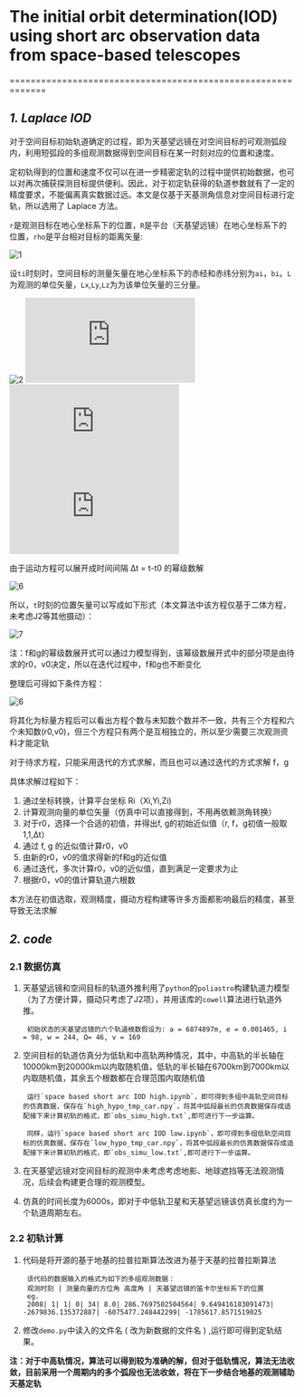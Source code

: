 # The initial orbit determination(IOD) using short arc observation data from space-based telescopes
=============================================================

## *1. Laplace IOD*

对于空间目标初始轨道确定的过程，即为天基望远镜在对空间目标的可观测弧段内，利用短弧段的多组观测数据得到空间目标在某一时刻对应的位置和速度。

定初轨得到的位置和速度不仅可以在进一步精密定轨的过程中提供初始数据，也可以对再次捕获探测目标提供便利。因此，对于初定轨获得的轨道参数就有了一定的精度要求，不能偏离真实数据过远。本文是仅基于天基测角信息对空间目标进行定轨，所以选用了 Laplace 方法。


`r`是观测目标在地心坐标系下的位置，`R`是平台（天基望远镜）在地心坐标系下的位置，`rho`是平台相对目标的距离矢量:    

![1](http://latex.codecogs.com/svg.latex?\\vec{r}=\vec{R}+\vec{\rho})

设`ti`时刻时，空间目标的测量矢量在地心坐标系下的赤经和赤纬分别为`ai`，`bi`。`L`为观测的单位矢量，`Lx`,`Ly`,`Lz`为为该单位矢量的三分量。

![2](http://latex.codecogs.com/svg.latex?\\vec{\rho}=\rho\vec{L})
![3](http://latex.codecogs.com/svg.latex?Lx=cos(b)*cos(a))
![4](http://latex.codecogs.com/svg.latex?Ly=cos(b)*sin(a))
![5](http://latex.codecogs.com/svg.latex?Lz=sin(b))

由于运动方程可以展开成时间间隔  Δt = t-t0 的幂级数解

![6](http://latex.codecogs.com/svg.latex?\\vec{r(t)}=\vec{r0}+\vec{r0^{'}}\Delta+\frac{1}{2}\vec{r0^{''}}\Delta^{2}+\cdots)

所以，`t`时刻的位置矢量可以写成如下形式（本文算法中该方程仅基于二体方程，未考虑J2等其他摄动）：

![7](http://latex.codecogs.com/svg.latex?\\vec{rt}=f(\vec{r0},\vec{r0^{'}},\Delta)*\vec{r0}+g(\vec{r0},\vec{r0^{'}},\Delta)*\dot\vec{r0})

注：f和g的幂级数展开式可以通过力模型得到，该幂级数展开式中的部分项是由待求的r0，v0决定，所以在迭代过程中，f和g也不断变化

整理后可得如下条件方程：

![6](http://latex.codecogs.com/svg.latex?\\vec{L}\times\vec{R}=f(\vec{L}\times\vec{r0})+g(\vec{L}\times\dot\vec{r0}))

将其化为标量方程后可以看出方程个数与未知数个数并不一致，共有三个方程和六个未知数(r0,v0)，但三个方程只有两个是互相独立的，所以至少需要三次观测资料才能定轨

对于待求方程，只能采用迭代的方式求解，而且也可以通过迭代的方式求解 f，g

具体求解过程如下：

1. 通过坐标转换，计算平台坐标 Ri（Xi,Yi,Zi)
2. 计算观测向量的单位矢量（仿真中可以直接得到，不用再依赖测角转换）
3. 对于r0，选择一个合适的初值，并得出f, g的初始近似值（r, f，g初值一般取1,1,Δt）
4. 通过 f, g 的近似值计算r0，v0
5. 由新的r0，v0的值求得新的f和g的近似值
6. 通过迭代，多次计算r0，v0的近似值，直到满足一定要求为止
7. 根据r0，v0的值计算轨道六根数


本方法在初值选取，观测精度，摄动方程构建等许多方面都影响最后的精度，甚至导致无法求解

##  *2. code*

### 2.1 数据仿真

1. 天基望远镜和空间目标的轨道外推利用了`python`的`poliastro`构建轨道力模型（为了方便计算，摄动只考虑了J2项），并用该库的`cowell`算法进行轨道外推。

        初始状态的天基望远镜的六个轨道根数假设为: a = 6874897m, e = 0.001465, i = 98, w = 244, Ω= 46, v = 169


2. 空间目标的轨道仿真分为低轨和中高轨两种情况，其中，中高轨的半长轴在10000km到20000km以内取随机值，低轨的半长轴在6700km到7000km以内取随机值，其余五个根数都在合理范围内取随机值

        运行`space based short arc IOD high.ipynb`，即可得到多组中高轨空间目标的仿真数据，保存在`high_hypo_tmp_car.npy`，将其中弧段最长的仿真数据保存成适配接下来计算初轨的格式，即`obs_simu_high.txt`,即可进行下一步运算。
    
        同样，运行`space based short arc IOD low.ipynb`，即可得到多组低轨空间目标的仿真数据，保存在`low_hypo_tmp_car.npy`，将其中弧段最长的仿真数据保存成适配接下来计算初轨的格式，即`obs_simu_low.txt`,即可进行下一步运算。


3. 在天基望远镜对空间目标的观测中未考虑考虑地影、地球遮挡等无法观测情况，后续会构建更合理的观测模型。


4. 仿真的时间长度为6000s，即对于中低轨卫星和天基望远镜该仿真长度约为一个轨道周期左右。

### 2.2 初轨计算

1. 代码是将开源的基于地基的拉普拉斯算法改进为基于天基的拉普拉斯算法

        该代码的数据输入的格式为如下的多组观测数据：
        观测时刻 | 测量向量的方位角 高度角 | 天基望远镜的笛卡尔坐标系下的位置
        eg.
        2008| 1| 1| 0| 34| 8.0| 286.7697502504564| 9.649416183091473| -2679836.135372887| -6075477.248442299| -1785617.8571519025 

2. 修改`demo.py`中读入的文件名 ( 改为新数据的文件名 ) ,运行即可得到定轨结果。

**注：对于中高轨情况，算法可以得到较为准确的解，但对于低轨情况，算法无法收敛，目前采用一个周期内的多个弧段也无法收敛，将在下一步结合地基的观测辅助天基定轨**

